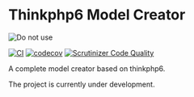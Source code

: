 Thinkphp6 Model Creator
===
![Do not use](https://img.shields.io/badge/Under%20development-Don't%20use-red)

[![CI](https://github.com/aspirantzhang/thinkphp6-model-creator/actions/workflows/ci.yml/badge.svg)](https://github.com/aspirantzhang/thinkphp6-model-creator/actions/workflows/ci.yml)
[![codecov](https://codecov.io/gh/aspirantzhang/thinkphp6-model-creator/branch/main/graph/badge.svg?token=L3W10O6FW5)](https://codecov.io/gh/aspirantzhang/thinkphp6-model-creator)
[![Scrutinizer Code Quality](https://scrutinizer-ci.com/g/aspirantzhang/thinkphp6-model-creator/badges/quality-score.png?b=main)](https://scrutinizer-ci.com/g/aspirantzhang/thinkphp6-model-creator/?branch=main)

A complete model creator based on thinkphp6.

The project is currently under development.

